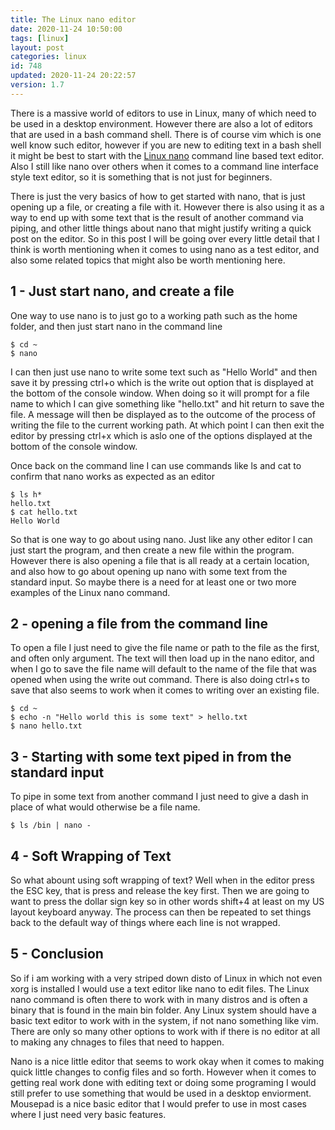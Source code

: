 ```yaml
---
title: The Linux nano editor
date: 2020-11-24 10:50:00
tags: [linux]
layout: post
categories: linux
id: 748
updated: 2020-11-24 20:22:57
version: 1.7
---
```


There is a massive world of editors to use in Linux, many of which need to be used in a desktop environment. However there are also a lot of editors that are used in a bash command shell. There is of course vim which is one well know such editor, however if you are new to editing text in a bash shell it might be best to start with the [Linux nano](https://linuxcommand.org/lc3_man_pages/nano1.html) command line based text editor. Also I still like nano over others when it comes to a command line interface style text editor, so it is something that is not just for beginners.

There is just the very basics of how to get started with nano, that is just opening up a file, or creating a file with it. However there is also using it as a way to end up with some text that is the result of another command via piping, and other little things about nano that might justify writing a quick post on the editor. So in this post I will be going over every little detail that I think is worth mentioning when it comes to using nano as a test editor, and also some related topics that might also be worth mentioning here.

<!-- more -->

## 1 - Just start nano, and create a file

One way to use nano is to just go to a working path such as the home folder, and then just start nano in the command line

```
$ cd ~
$ nano
```

I can then just use nano to write some text such as "Hello World" and then save it by pressing ctrl+o which is the write out option that is displayed at the bottom of the console window. When doing so it will prompt for a file name to which I can give something like "hello.txt" and hit return to save the file. A message will then be displayed as to the outcome of the process of writing the file to the current working path. At which point I can then exit the editor by pressing ctrl+x which is aslo one of the options displayed at the bottom of the console window.

Once back on the command line I can use commands like ls and cat to confirm that nano works as expected as an editor

```
$ ls h*
hello.txt
$ cat hello.txt
Hello World
```

So that is one way to go about using nano. Just like any other editor I can just start the program, and then create a new file within the program. However there is also opening a file that is all ready at a certain location, and also how to go about opening up nano with some text from the standard input. So maybe there is a need for at least one or two more examples of the Linux nano command.

## 2 - opening a file from the command line

To open a file I just need to give the file name or path to the file as the first, and often only argument. The text will then load up in the nano editor, and when I go to save the file name will default to the name of the file that was opened when using the write out command. There is also doing ctrl+s to save that also seems to work when it comes to writing over an existing file.

```
$ cd ~
$ echo -n "Hello world this is some text" > hello.txt
$ nano hello.txt
```

## 3 - Starting with some text piped in from the standard input

To pipe in some text from another command I just need to give a dash in place of what would otherwise be a file name.

```
$ ls /bin | nano -
```

## 4 - Soft Wrapping of Text

So what abount using soft wrapping of text? Well when in the editor press the ESC key, that is press and release the key first. Then we are going to want to press the dollar sign key so in other words shift+4 at least on my US layout keyboard anyway. The process can then be repeated to set things back to the default way of things where each line is not wrapped.

## 5 - Conclusion

So if i am working with a very striped down disto of Linux in which not even xorg is installed I would use a text editor like nano to edit files. The Linux nano command is often there to work with in many distros and is often a binary that is found in the main bin folder. Any Linux system should have a basic text editor to work with in the system, if not nano something like vim. There are only so many other options to work with if there is no editor at all to making any chnages to files that need to happen.

Nano is a nice little editor that seems to work okay when it comes to making quick little changes to config files and so forth. However when it comes to getting real work done with editing text or doing some programing I would still prefer to use something that would be used in a desktop enviorment. Mousepad is a nice basic editor that I would prefer to use in most cases where I just need very basic features.